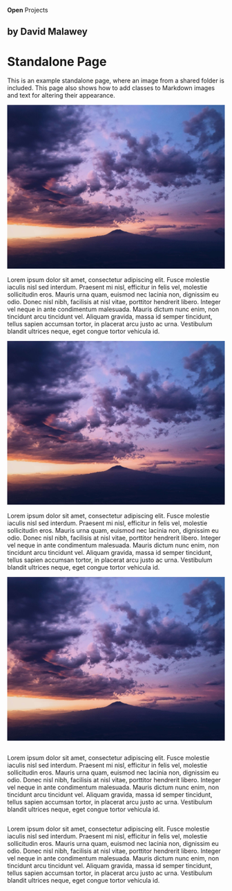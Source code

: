 **Open** Projects

## by David Malawey

# Standalone Page

This is an example standalone page, where an image from a shared folder is included. This page also shows how to add classes to Markdown images and text for altering their appearance.

![Mountain](images/chase-moyer-730496-unsplash.jpg)  

Lorem ipsum dolor sit amet, consectetur adipiscing elit. Fusce molestie iaculis nisl sed interdum. Praesent mi nisl, efficitur in felis vel, molestie sollicitudin eros. Mauris urna quam, euismod nec lacinia non, dignissim eu odio. Donec nisl nibh, facilisis at nisl vitae, porttitor hendrerit libero. Integer vel neque in ante condimentum malesuada. Mauris dictum nunc enim, non tincidunt arcu tincidunt vel. Aliquam gravida, massa id semper tincidunt, tellus sapien accumsan tortor, in placerat arcu justo ac urna. Vestibulum blandit ultrices neque, eget congue tortor vehicula id.

![Mountain](images/chase-moyer-730496-unsplash.jpg ':class=banner-tall-image')  

Lorem ipsum dolor sit amet, consectetur adipiscing elit. Fusce molestie iaculis nisl sed interdum. Praesent mi nisl, efficitur in felis vel, molestie sollicitudin eros. Mauris urna quam, euismod nec lacinia non, dignissim eu odio. Donec nisl nibh, facilisis at nisl vitae, porttitor hendrerit libero. Integer vel neque in ante condimentum malesuada. Mauris dictum nunc enim, non tincidunt arcu tincidunt vel. Aliquam gravida, massa id semper tincidunt, tellus sapien accumsan tortor, in placerat arcu justo ac urna. Vestibulum blandit ultrices neque, eget congue tortor vehicula id.

![Mountain](images/chase-moyer-730496-unsplash.jpg ':class=banner-image')  

<div class="row">
<div class="column">

Lorem ipsum dolor sit amet, consectetur adipiscing elit. Fusce molestie iaculis nisl sed interdum. Praesent mi nisl, efficitur in felis vel, molestie sollicitudin eros. Mauris urna quam, euismod nec lacinia non, dignissim eu odio. Donec nisl nibh, facilisis at nisl vitae, porttitor hendrerit libero. Integer vel neque in ante condimentum malesuada. Mauris dictum nunc enim, non tincidunt arcu tincidunt vel. Aliquam gravida, massa id semper tincidunt, tellus sapien accumsan tortor, in placerat arcu justo ac urna. Vestibulum blandit ultrices neque, eget congue tortor vehicula id.

</div>
<div class="column">

Lorem ipsum dolor sit amet, consectetur adipiscing elit. Fusce molestie iaculis nisl sed interdum. Praesent mi nisl, efficitur in felis vel, molestie sollicitudin eros. Mauris urna quam, euismod nec lacinia non, dignissim eu odio. Donec nisl nibh, facilisis at nisl vitae, porttitor hendrerit libero. Integer vel neque in ante condimentum malesuada. Mauris dictum nunc enim, non tincidunt arcu tincidunt vel. Aliquam gravida, massa id semper tincidunt, tellus sapien accumsan tortor, in placerat arcu justo ac urna. Vestibulum blandit ultrices neque, eget congue tortor vehicula id.

</div>
</div>
